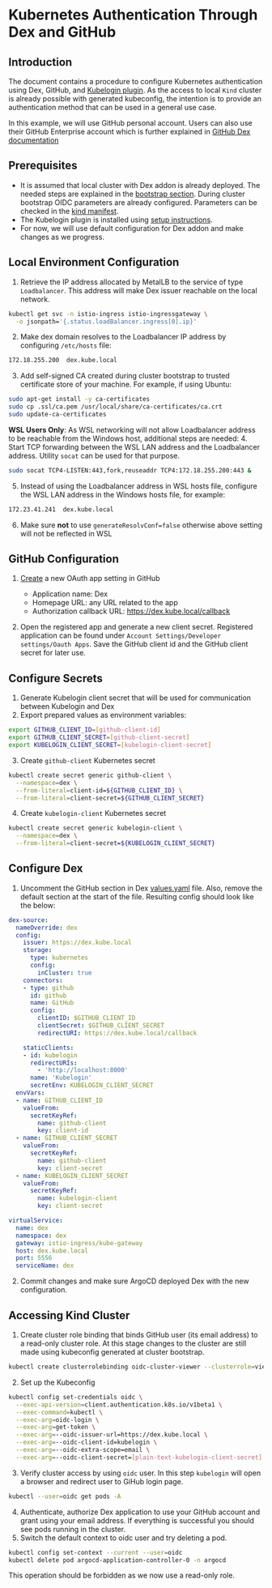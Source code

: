 # Kubernetes Authentication Through Dex and GitHub

## Introduction
The document contains a procedure to configure Kubernetes authentication using Dex, GitHub, and [Kubelogin plugin](https://github.com/int128/kubelogin).
As the access to local `Kind` cluster is already possible with generated kubeconfig, the intention is to provide an
authentication method that can be used in a general use case.

In this example, we will use GitHub personal account. Users can also use their GitHub Enterprise account which is further
explained in [GitHub Dex documentation](https://dexidp.io/docs/connectors/github/#github-enterprise)

## Prerequisites
* It is assumed that local cluster with Dex addon is already deployed. The needed steps are explained in the [bootstrap section](https://github.com/nearform/k8s-kurated-addons#bootstrap).
During cluster bootstrap OIDC parameters are already configured. Parameters can be checked in the [kind manifest](https://github.com/nearform/k8s-kurated-addons/blob/main/manifests/kind/templates/cluster.yaml).
* The Kubelogin plugin is installed using [setup instructions](https://github.com/int128/kubelogin#setup).
* For now, we will use default configuration for Dex addon and make changes as we progress.

## Local Environment Configuration
1. Retrieve the IP address allocated by MetalLB to the service of type `Loadbalancer`. This address will make Dex issuer reachable on the local network.
```bash
kubectl get svc -n istio-ingress istio-ingressgateway \
  -o jsonpath='{.status.loadBalancer.ingress[0].ip}'
```
2. Make dex domain resolves to the Loadbalancer IP address by configuring `/etc/hosts` file:
```bash
172.18.255.200  dex.kube.local
```
3. Add self-signed CA created during cluster bootstrap to trusted certificate store of your machine. For example, if using Ubuntu:
```bash
sudo apt-get install -y ca-certificates
sudo cp .ssl/ca.pem /usr/local/share/ca-certificates/ca.crt
sudo update-ca-certificates
```

**WSL Users Only**:
As WSL networking will not allow Loadbalancer address to be reachable from the Windows host, additional steps are needed:
4. Start TCP forwarding between the WSL LAN address and the Loadbalancer address. Utility `socat` can be used for that purpose.
```bash
sudo socat TCP4-LISTEN:443,fork,reuseaddr TCP4:172.18.255.200:443 &
```
5. Instead of using the Loadbalancer address in WSL hosts file, configure the WSL LAN address in the Windows hosts file, for example:
```bash
172.23.41.241  dex.kube.local
```
6. Make sure **not** to use `generateResolvConf=false` otherwise above setting will not be reflected in WSL

## GitHub Configuration
1. [Create](https://github.com/settings/applications/new ) a new OAuth app setting in GitHub
   * Application name: Dex
   * Homepage URL: any URL related to the app
   * Authorization callback URL: https://dex.kube.local/callback

2. Open the registered app and generate a new client secret. Registered application can be found under `Account Settings/Developer settings/Oauth Apps`.
Save the GitHub client id and the GitHub client secret for later use.

## Configure Secrets
1. Generate Kubelogin client secret that will be used for communication between Kubelogin and Dex
2. Export prepared values as environment variables:
```bash
export GITHUB_CLIENT_ID=[github-client-id]
export GITHUB_CLIENT_SECRET=[github-client-secret]
export KUBELOGIN_CLIENT_SECRET=[kubelogin-client-secret]
```
3. Create `github-client` Kubernetes secret
```bash
kubectl create secret generic github-client \
  --namespace=dex \
  --from-literal=client-id=${GITHUB_CLIENT_ID} \
  --from-literal=client-secret=${GITHUB_CLIENT_SECRET}
```
4. Create `kubelogin-client` Kubernetes secret
```bash
kubectl create secret generic kubelogin-client \
  --namespace=dex \
  --from-literal=client-secret=${KUBELOGIN_CLIENT_SECRET}
```

## Configure Dex
1. Uncomment the GitHub section in Dex [values.yaml](https://github.com/nearform/k8s-kurated-addons/blob/main/addons/dex/values.yaml) file. Also, remove the default section at the start of the file. Resulting config should look like the below:
```yaml
dex-source:
  nameOverride: dex
  config:
    issuer: https://dex.kube.local
    storage:
      type: kubernetes
      config:
        inCluster: true
    connectors:
    - type: github
      id: github
      name: GitHub
      config:
        clientID: $GITHUB_CLIENT_ID
        clientSecret: $GITHUB_CLIENT_SECRET
        redirectURI: https://dex.kube.local/callback

    staticClients:
    - id: kubelogin
      redirectURIs:
        - 'http://localhost:8000'
      name: 'Kubelogin'
      secretEnv: KUBELOGIN_CLIENT_SECRET
  envVars:
  - name: GITHUB_CLIENT_ID
    valueFrom:
      secretKeyRef:
        name: github-client
        key: client-id
  - name: GITHUB_CLIENT_SECRET
    valueFrom:
      secretKeyRef:
        name: github-client
        key: client-secret
  - name: KUBELOGIN_CLIENT_SECRET
    valueFrom:
      secretKeyRef:
        name: kubelogin-client
        key: client-secret

virtualService:
  name: dex
  namespace: dex
  gateway: istio-ingress/kube-gateway
  host: dex.kube.local
  port: 5556
  serviceName: dex
```
2. Commit changes and make sure ArgoCD deployed Dex with the new configuration.

## Accessing Kind Cluster
1. Create cluster role binding that binds GitHub user (its email address) to a read-only cluster role. At this stage changes to the cluster
are still made using kubeconfig generated at cluster bootstrap.
```bash
kubectl create clusterrolebinding oidc-cluster-viewer --clusterrole=view --user='[github_email_address]'
```
2. Set up the Kubeconfig
```bash
kubectl config set-credentials oidc \
  --exec-api-version=client.authentication.k8s.io/v1beta1 \
  --exec-command=kubectl \
  --exec-arg=oidc-login \
  --exec-arg=get-token \
  --exec-arg=--oidc-issuer-url=https://dex.kube.local \
  --exec-arg=--oidc-client-id=kubelogin \
  --exec-arg=--oidc-extra-scope=email \
  --exec-arg=--oidc-client-secret=[plain-text-kubelogin-client-secret]
```
3. Verify cluster access by using `oidc` user. In this step `kubelogin` will open a browser and redirect user to GiHub login page.
```bash
kubectl --user=oidc get pods -A
```
4. Authenticate, authorize Dex application to use your GitHub account and grant using your email address.
If everything is successful you should see pods running in the cluster.
5. Switch the default context to oidc user and try deleting a pod.
```bash
kubectl config set-context --current --user=oidc
kubectl delete pod argocd-application-controller-0 -n argocd
```
This operation should be forbidden as we now use a read-only role.
